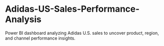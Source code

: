 # Adidas-US-Sales-Performance-Analysis
Power BI dashboard analyzing Adidas U.S. sales to uncover product, region, and channel performance insights.
